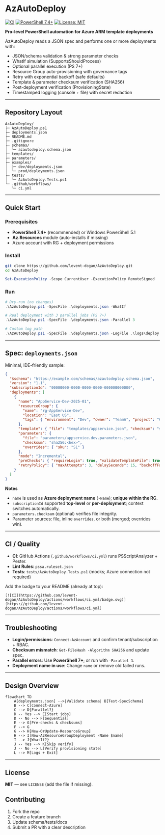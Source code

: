 # AzAutoDeploy

[![CI](https://github.com/levent-dogan/AzAutoDeploy/actions/workflows/ci.yml/badge.svg?branch=main)](https://github.com/levent-dogan/AzAutoDeploy/actions/workflows/ci.yml)
[![PowerShell 7.4+](https://img.shields.io/badge/PowerShell-7.4%2B-blue)](https://github.com/PowerShell/PowerShell)
[![License: MIT](https://img.shields.io/badge/License-MIT-yellow.svg)](LICENSE)

**Pro-level PowerShell automation for Azure ARM template deployments**

AzAutoDeploy reads a JSON spec and performs one or more deployments with:
- JSON/schema validation & strong parameter checks
- WhatIf simulation (SupportsShouldProcess)
- Optional parallel execution (PS 7+)
- Resource Group auto-provisioning with governance tags
- Retry with exponential backoff (safe defaults)
- Template & parameter checksum verification (SHA256)
- Post-deployment verification (ProvisioningState)
- Timestamped logging (console + file) with secret redaction

---

## Repository Layout
```
AzAutoDeploy/
├─ AzAutoDeploy.ps1
├─ deployments.json
├─ README.md
├─ .gitignore
├─ schemas/
│  └─ azautodeploy.schema.json
├─ templates/
├─ parameters/
├─ examples/
│  ├─ dev/deployments.json
│  └─ prod/deployments.json
├─ tests/
│  └─ AzAutoDeploy.Tests.ps1
└─ .github/workflows/
   └─ ci.yml
```

---

## Quick Start

### Prerequisites
- **PowerShell 7.4+** (recommended) or Windows PowerShell 5.1
- **Az.Resources** module (auto-installs if missing)
- Azure account with RG + deployment permissions

### Install
```bash
git clone https://github.com/levent-dogan/AzAutoDeploy.git
cd AzAutoDeploy
```
```powershell
Set-ExecutionPolicy -Scope CurrentUser -ExecutionPolicy RemoteSigned
```

### Run
```powershell
# Dry-run (no changes)
.\AzAutoDeploy.ps1 -SpecFile .\deployments.json -WhatIf

# Real deployment with 3 parallel jobs (PS 7+)
.\AzAutoDeploy.ps1 -SpecFile .\deployments.json -Parallel 3

# Custom log path
.\AzAutoDeploy.ps1 -SpecFile .\deployments.json -LogFile .\logs\deploy.log
```

---

## Spec: `deployments.json`
Minimal, IDE-friendly sample:
```json
{
  "$schema": "https://example.com/schemas/azautodeploy.schema.json",
  "version": "1.1",
  "subscriptionId": "00000000-0000-0000-0000-000000000000",
  "deployments": [
    {
      "name": "AppService-Dev-2025-01",
      "resourceGroup": {
        "name": "rg-AppService-Dev",
        "location": "East US",
        "tags": { "environment": "Dev", "owner": "TeamA", "project": "CoolApp" }
      },
      "template": { "file": "templates/appservice.json", "checksum": "sha256:<hex>" },
      "parameters": {
        "file": "parameters/appservice.dev.parameters.json",
        "checksum": "sha256:<hex>",
        "overrides": { "sku": "S1" }
      },
      "mode": "Incremental",
      "preChecks": { "requireLogin": true, "validateTemplateFile": true, "validateParameterFile": true, "validateResourceGroupName": true },
      "retryPolicy": { "maxAttempts": 3, "delaySeconds": 15, "backoffFactor": 2 }
    }
  ]
}
```
**Notes**
- `name` is used as **Azure deployment name** (`-Name`); **unique within the RG**.
- `subscriptionId` supported **top-level** or **per-deployment**; context switches automatically.
- `parameters.checksum` (optional) verifies file integrity.
- Parameter sources: file, inline `overrides`, or both (merged; overrides win).

---

## CI / Quality
- **CI**: GitHub Actions (`.github/workflows/ci.yml`) runs PSScriptAnalyzer + Pester.
- **Lint Rules**: `pssa.ruleset.json`
- **Tests**: `tests/AzAutoDeploy.Tests.ps1` (mocks; Azure connection not required)

Add the badge to your README (already at top):
```
[![CI](https://github.com/levent-dogan/AzAutoDeploy/actions/workflows/ci.yml/badge.svg)](https://github.com/levent-dogan/AzAutoDeploy/actions/workflows/ci.yml)
```

---

## Troubleshooting
- **Login/permissions**: `Connect-AzAccount` and confirm tenant/subscription + RBAC.
- **Checksum mismatch**: `Get-FileHash -Algorithm SHA256` and update spec.
- **Parallel errors**: Use **PowerShell 7+**; or run with `-Parallel 1`.
- **Deployment name in use**: Change `name` or remove old failed runs.

---

## Design Overview
```mermaid
flowchart TD
    A[deployments.json] -->|Validate schema| B[Test-SpecSchema]
    B --> C[Connect-Azure]
    C --> D{Parallel?}
    D -- Yes --> E[Start jobs]
    D -- No --> F[Sequential]
    E --> G[Pre-checks & checksums]
    F --> G
    G --> H[New-OrUpdate-ResourceGroup]
    H --> I[New-AzResourceGroupDeployment -Name $name]
    I --> J{WhatIf?}
    J -- Yes --> K[Skip verify]
    J -- No --> L[Verify provisioning state]
    L --> M[Logs + Exit]
```

---

## License
**MIT** — see `LICENSE` (add the file if missing).

## Contributing
1. Fork the repo
2. Create a feature branch
3. Update schema/tests/docs
4. Submit a PR with a clear description
